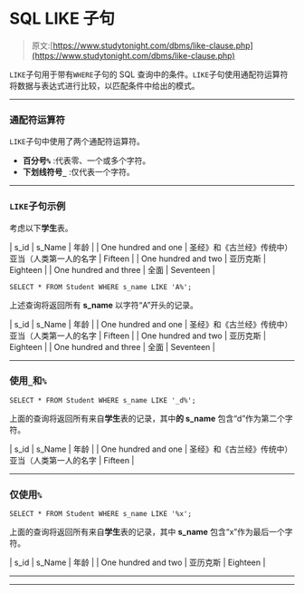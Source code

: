 # SQL LIKE 子句

> 原文:[https://www.studytonight.com/dbms/like-clause.php](https://www.studytonight.com/dbms/like-clause.php)

`LIKE`子句用于带有`WHERE`子句的 SQL 查询中的条件。`LIKE`子句使用通配符运算符将数据与表达式进行比较，以匹配条件中给出的模式。

* * *

### 通配符运算符

`LIKE`子句中使用了两个通配符运算符。

*   **百分号`%`** :代表零、一个或多个字符。
*   **下划线符号`_`** :仅代表一个字符。

* * *

### `LIKE`子句示例

考虑以下**学生**表。

| s_id | s_Name | 年龄 |
| One hundred and one | 圣经》和《古兰经》传统中）亚当（人类第一人的名字 | Fifteen |
| One hundred and two | 亚历克斯 | Eighteen |
| One hundred and three | 全面 | Seventeen |

```
SELECT * FROM Student WHERE s_name LIKE 'A%';
```

上述查询将返回所有 **s_name** 以字符“A”开头的记录。

| s_id | s_Name | 年龄 |
| One hundred and one | 圣经》和《古兰经》传统中）亚当（人类第一人的名字 | Fifteen |
| One hundred and two | 亚历克斯 | Eighteen |
| One hundred and three | 全面 | Seventeen |

* * *

### 使用`_`和`%`

```
SELECT * FROM Student WHERE s_name LIKE '_d%';
```

上面的查询将返回所有来自**学生**表的记录，其中**的 s_name** 包含“d”作为第二个字符。

| s_id | s_Name | 年龄 |
| One hundred and one | 圣经》和《古兰经》传统中）亚当（人类第一人的名字 | Fifteen |

* * *

### 仅使用`%`

```
SELECT * FROM Student WHERE s_name LIKE '%x';
```

上面的查询将返回所有来自**学生**表的记录，其中 **s_name** 包含“x”作为最后一个字符。

| s_id | s_Name | 年龄 |
| One hundred and two | 亚历克斯 | Eighteen |

* * *

* * *
